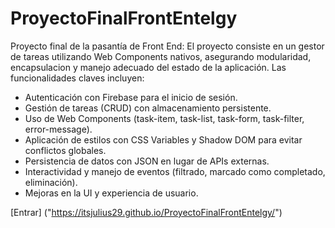# ProyectoFinalFrontEntelgy
Proyecto final de la pasantía de Front End: 
El proyecto consiste en un gestor de tareas utilizando Web Components nativos, asegurando modularidad, encapsulacion y manejo adecuado del estado de la aplicación.
Las funcionalidades claves incluyen:

-   Autenticación con Firebase para el inicio de sesión.
-   Gestión de tareas (CRUD) con almacenamiento persistente.
-   Uso de Web Components (task-item, task-list, task-form, task-filter, error-message).
-   Aplicación de estilos con CSS Variables y Shadow DOM para evitar conflictos globales.
-   Persistencia de datos con JSON en lugar de APIs externas.
-   Interactividad y manejo de eventos (filtrado, marcado como completado, eliminación).
-   Mejoras en la UI y experiencia de usuario.

 [Entrar] ("https://itsjulius29.github.io/ProyectoFinalFrontEntelgy/")
